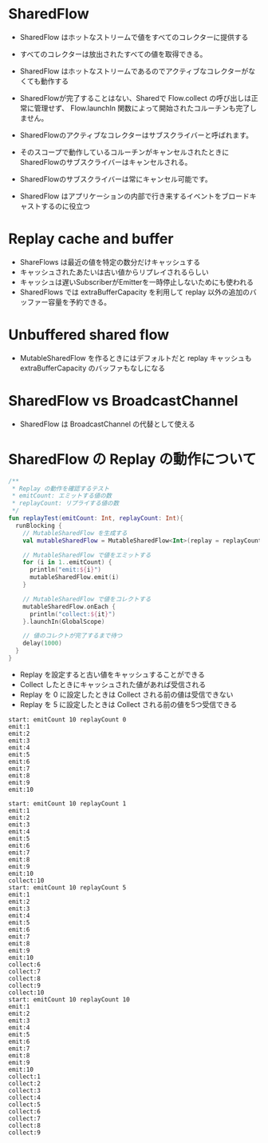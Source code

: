 # SharedFlow

- SharedFlow はホットなストリームで値をすべてのコレクターに提供する
- すべてのコレクターは放出されたすべての値を取得できる。
- SharedFlow はホットなストリームであるのでアクティブなコレクターがなくても動作する

- SharedFlowが完了することはない、Sharedで Flow.collect の呼び出しは正常に管理せず、
  Flow.launchIn 関数によって開始されたコルーチンも完了しません。 
- SharedFlowのアクティブなコレクターはサブスクライバーと呼ばれます。
  
- そのスコープで動作しているコルーチンがキャンセルされたときにSharedFlowのサブスクライバーはキャンセルされる。
- SharedFlowのサブスクライバーは常にキャンセル可能です。
- SharedFlow はアプリケーションの内部で行き来するイベントをブロードキャストするのに役立つ

# Replay cache and buffer

- ShareFlows は最近の値を特定の数分だけキャッシュする
- キャッシュされたあたいは古い値からリプレイされるらしい
- キャッシュは遅いSubscriberがEmitterを一時停止しないためにも使われる
- SharedFlows では extraBufferCapacity を利用して replay 以外の追加のバッファー容量を予約できる。

# Unbuffered shared flow

- MutableSharedFlow を作るときにはデフォルトだと replay キャッシュも extraBufferCapacity のバッファもなしになる

# SharedFlow vs BroadcastChannel

- SharedFlow は BroadcastChannel の代替として使える


# SharedFlow の Replay の動作について

```kotlin
/**
 * Replay の動作を確認するテスト
 * emitCount: エミットする値の数
 * replayCount: リプライする値の数
 */
fun replayTest(emitCount: Int, replayCount: Int){
  runBlocking {
    // MutableSharedFlow を生成する
    val mutableSharedFlow = MutableSharedFlow<Int>(replay = replayCount)

    // MutableSharedFlow で値をエミットする
    for (i in 1..emitCount) {
      println("emit:${i}")
      mutableSharedFlow.emit(i)
    }

    // MutableSharedFlow で値をコレクトする
    mutableSharedFlow.onEach {
      println("collect:${it}")
    }.launchIn(GlobalScope)

    // 値のコレクトが完了するまで待つ
    delay(1000)
  }
}
```

- Replay を設定すると古い値をキャッシュすることができる
- Collect したときにキャッシュされた値があれば受信される
- Replay を 0 に設定したときは Collect される前の値は受信できない
- Replay を 5 に設定したときは Collect される前の値を5つ受信できる

```
start: emitCount 10 replayCount 0
emit:1
emit:2
emit:3
emit:4
emit:5
emit:6
emit:7
emit:8
emit:9
emit:10

start: emitCount 10 replayCount 1
emit:1
emit:2
emit:3
emit:4
emit:5
emit:6
emit:7
emit:8
emit:9
emit:10
collect:10
start: emitCount 10 replayCount 5
emit:1
emit:2
emit:3
emit:4
emit:5
emit:6
emit:7
emit:8
emit:9
emit:10
collect:6
collect:7
collect:8
collect:9
collect:10
start: emitCount 10 replayCount 10
emit:1
emit:2
emit:3
emit:4
emit:5
emit:6
emit:7
emit:8
emit:9
emit:10
collect:1
collect:2
collect:3
collect:4
collect:5
collect:6
collect:7
collect:8
collect:9
```